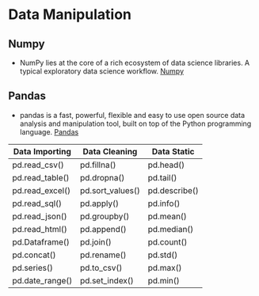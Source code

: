 # Data Manipulation

## Numpy
- NumPy lies at the core of a rich ecosystem of data science libraries. A typical exploratory data science workflow.
[Numpy](https://numpy.org/)

## Pandas
- pandas is a fast, powerful, flexible and easy to use open source data analysis and manipulation tool,
built on top of the Python programming language.
[Pandas](https://pandas.pydata.org/)

| Data Importing | Data Cleaning    | Data Static  |
| -------------  | ---------------- | ------------ |
| pd.read_csv()  | pd.fillna()      | pd.head()    |
| pd.read_table()| pd.dropna()      | pd.tail()    |
| pd.read_excel()| pd.sort_values() | pd.describe()|
| pd.read_sql()  | pd.apply()       | pd.info()    |
| pd.read_json() | pd.groupby()     | pd.mean()    |
| pd.read_html() | pd.append()      | pd.median()  |
| pd.Dataframe() | pd.join()        | pd.count()   |
| pd.concat()    | pd.rename()      | pd.std()     |
| pd.series()    | pd.to_csv()      | pd.max()     |
| pd.date_range()| pd.set_index()   | pd.min()     |
